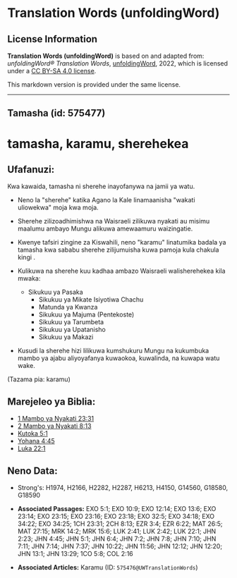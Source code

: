 # Translation Words (unfoldingWord)

## License Information

**Translation Words (unfoldingWord)** is based on and adapted from: _unfoldingWord® Translation Words_, [unfoldingWord](https://unfoldingword.org/utw), 2022, which is licensed under a [CC BY-SA 4.0 license](https://creativecommons.org/licenses/by-sa/4.0/legalcode.en).

This markdown version is provided under the same license.



--------------------------------

## Tamasha (id: 575477)

tamasha, karamu, sherehekea
===========================

Ufafanuzi:
----------

Kwa kawaida, tamasha ni sherehe inayofanywa na jamii ya watu.

* Neno la "sherehe" katika Agano la Kale linamaanisha "wakati uliowekwa" moja kwa moja.
* Sherehe zilizoadhimishwa na Waisraeli zilikuwa nyakati au misimu maalumu ambayo Mungu alikuwa amewaamuru waizingatie.
* Kwenye tafsiri zingine za Kiswahili, neno "karamu" linatumika badala ya tamasha kwa sababu sherehe zilijumuisha kuwa pamoja kula chakula kingi .
* Kulikuwa na sherehe kuu kadhaa ambazo Waisraeli walisherehekea kila mwaka:

    + Sikukuu ya Pasaka
        + Sikukuu ya Mikate Isiyotiwa Chachu
        + Matunda ya Kwanza
        + Sikukuu ya Majuma (Pentekoste)
        + Sikukuu ya Tarumbeta
        + Sikukuu ya Upatanisho
        + Sikukuu ya Makazi
* Kusudi la sherehe hizi lilikuwa kumshukuru Mungu na kukumbuka mambo ya ajabu aliyoyafanya kuwaokoa, kuwalinda, na kuwapa watu wake.

(Tazama pia: karamu)

Marejeleo ya Biblia:
--------------------

* [1 Mambo ya Nyakati 23:31](https://ref.ly/1Chr23:31)
* [2 Mambo ya Nyakati 8:13](https://ref.ly/2Chr8:13)
* [Kutoka 5:1](https://ref.ly/Exod5:1)
* [Yohana 4:45](https://ref.ly/John4:45)
* [Luka 22:1](https://ref.ly/Luke22:1)

Neno Data:
----------

* Strong's: H1974, H2166, H2282, H2287, H6213, H4150, G14560, G18580, G18590

* **Associated Passages:** EXO 5:1; EXO 10:9; EXO 12:14; EXO 13:6; EXO 23:14; EXO 23:15; EXO 23:16; EXO 23:18; EXO 32:5; EXO 34:18; EXO 34:22; EXO 34:25; 1CH 23:31; 2CH 8:13; EZR 3:4; EZR 6:22; MAT 26:5; MAT 27:15; MRK 14:2; MRK 15:6; LUK 2:41; LUK 2:42; LUK 22:1; JHN 2:23; JHN 4:45; JHN 5:1; JHN 6:4; JHN 7:2; JHN 7:8; JHN 7:10; JHN 7:11; JHN 7:14; JHN 7:37; JHN 10:22; JHN 11:56; JHN 12:12; JHN 12:20; JHN 13:1; JHN 13:29; 1CO 5:8; COL 2:16
* **Associated Articles:** Karamu (ID: `575476@UWTranslationWords`)

